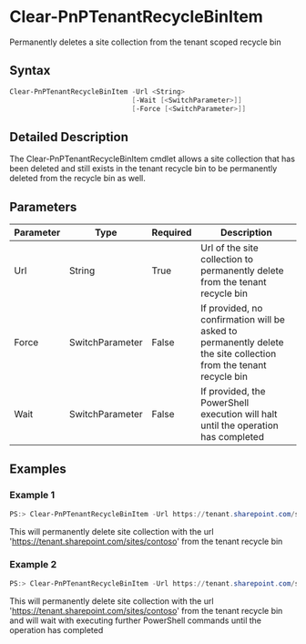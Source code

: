 # Clear-PnPTenantRecycleBinItem
Permanently deletes a site collection from the tenant scoped recycle bin
## Syntax
```powershell
Clear-PnPTenantRecycleBinItem -Url <String>
                              [-Wait [<SwitchParameter>]]
                              [-Force [<SwitchParameter>]]
```


## Detailed Description
The Clear-PnPTenantRecycleBinItem cmdlet allows a site collection that has been deleted and still exists in the tenant recycle bin to be permanently deleted from the recycle bin as well.

## Parameters
Parameter|Type|Required|Description
---------|----|--------|-----------
|Url|String|True|Url of the site collection to permanently delete from the tenant recycle bin|
|Force|SwitchParameter|False|If provided, no confirmation will be asked to permanently delete the site collection from the tenant recycle bin|
|Wait|SwitchParameter|False|If provided, the PowerShell execution will halt until the operation has completed|
## Examples

### Example 1
```powershell
PS:> Clear-PnPTenantRecycleBinItem -Url https://tenant.sharepoint.com/sites/contoso
```
This will permanently delete site collection with the url 'https://tenant.sharepoint.com/sites/contoso' from the tenant recycle bin

### Example 2
```powershell
PS:> Clear-PnPTenantRecycleBinItem -Url https://tenant.sharepoint.com/sites/contoso -Wait
```
This will permanently delete site collection with the url 'https://tenant.sharepoint.com/sites/contoso' from the tenant recycle bin and will wait with executing further PowerShell commands until the operation has completed

